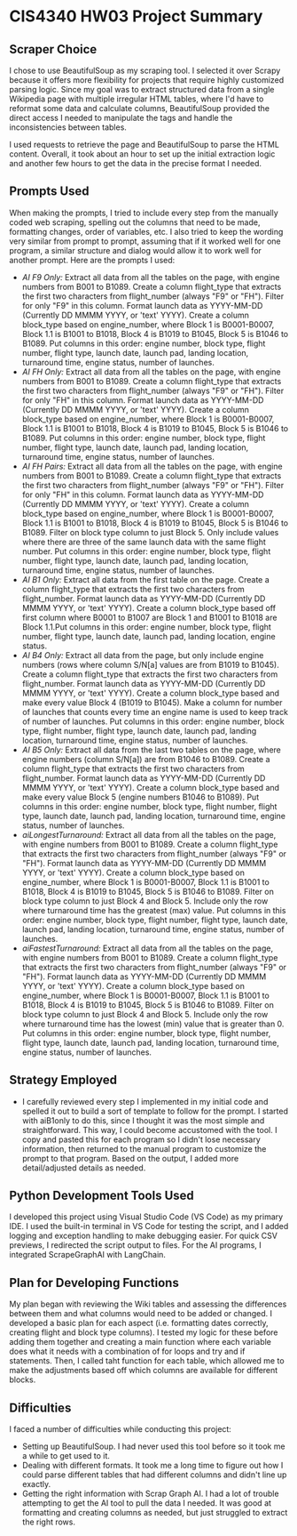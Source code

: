 # CIS4340 HW03 Project Summary

## Scraper Choice
I chose to use BeautifulSoup as my scraping tool. I selected it over Scrapy because it offers more flexibility for projects that require highly customized parsing logic. Since my goal was to extract structured data from a single Wikipedia page with multiple irregular HTML tables, where I'd have to reformat some data and calculate columns, BeautifulSoup provided the direct access I needed to manipulate the tags and handle the inconsistencies between tables.

I used requests to retrieve the page and BeautifulSoup to parse the HTML content. Overall, it took about an hour to set up the initial extraction logic and another few hours to get the data in the precise format I needed.

## Prompts Used
When making the prompts, I tried to include every step from the manually coded web scraping, spelling out the columns that need to be made, formatting changes, order of variables, etc. I also tried to keep the wording very similar from prompt to prompt, assuming that if it worked well for one program, a similar structure and dialog would allow it to work well for another prompt. Here are the prompts I used:
- *AI F9 Only:* Extract all data from all the tables on the page, with engine numbers from B001 to B1089. Create a column flight_type that extracts the first two characters from flight_number (always "F9" or "FH"). Filter for only "F9" in this column. Format launch data as YYYY-MM-DD (Currently DD MMMM YYYY, or 'text' YYYY). Create a column block_type based on engine_number, where Block 1 is B0001-B0007, Block 1.1 is B1001 to B1018, Block 4 is B1019 to B1045, Block 5 is B1046 to B1089. Put columns in this order: engine number, block type, flight number, flight type, launch date, launch pad, landing location, turnaround time, engine status, number of launches.
- *AI FH Only:* Extract all data from all the tables on the page, with engine numbers from B001 to B1089. Create a column flight_type that extracts the first two characters from flight_number (always "F9" or "FH"). Filter for only "FH" in this column. Format launch data as YYYY-MM-DD (Currently DD MMMM YYYY, or 'text' YYYY). Create a column block_type based on engine_number, where Block 1 is B0001-B0007, Block 1.1 is B1001 to B1018, Block 4 is B1019 to B1045, Block 5 is B1046 to B1089. Put columns in this order: engine number, block type, flight number, flight type, launch date, launch pad, landing location, turnaround time, engine status, number of launches.
- *AI FH Pairs:* Extract all data from all the tables on the page, with engine numbers from B001 to B1089. Create a column flight_type that extracts the first two characters from flight_number (always "F9" or "FH"). Filter for only "FH" in this column. Format launch data as YYYY-MM-DD (Currently DD MMMM YYYY, or 'text' YYYY). Create a column block_type based on engine_number, where Block 1 is B0001-B0007, Block 1.1 is B1001 to B1018, Block 4 is B1019 to B1045, Block 5 is B1046 to B1089. Filter on block type column to just Block 5. Only include values where there are three of the same launch data with the same flight number. Put columns in this order: engine number, block type, flight number, flight type, launch date, launch pad, landing location, turnaround time, engine status, number of launches.
- *AI B1 Only:* Extract all data from the first table on the page. Create a column flight_type that extracts the first two characters from flight_number. Format launch data as YYYY-MM-DD (Currently DD MMMM YYYY, or 'text' YYYY). Create a column block_type based off first column where B0001 to B1007 are Block 1 and B1001 to B1018 are Block 1.1.Put columns in this order: engine number, block type, flight number, flight type, launch date, launch pad, landing location, engine status.
- *AI B4 Only:* Extract all data from the page, but only include engine numbers (rows where column S/N[a] values are from B1019 to B1045). Create a column flight_type that extracts the first two characters from flight_number. Format launch data as YYYY-MM-DD (Currently DD MMMM YYYY, or 'text' YYYY). Create a column block_type based and make every value Block 4 (B1019 to B1045). Make a column for number of launches that counts every time an engine name is used to keep track of number of launches. Put columns in this order: engine number, block type, flight number, flight type, launch date, launch pad, landing location, turnaround time, engine status, number of launches.
- *AI B5 Only:* Extract all data from the last two tables on the page, where engine numbers (column S/N[a]) are from B1046 to B1089. Create a column flight_type that extracts the first two characters from flight_number. Format launch data as YYYY-MM-DD (Currently DD MMMM YYYY, or 'text' YYYY). Create a column block_type based and make every value Block 5 (engine numbers B1046 to B1089). Put columns in this order: engine number, block type, flight number, flight type, launch date, launch pad, landing location, turnaround time, engine status, number of launches.
- *aiLongestTurnaround:* Extract all data from all the tables on the page, with engine numbers from B001 to B1089. Create a column flight_type that extracts the first two characters from flight_number (always "F9" or "FH"). Format launch data as YYYY-MM-DD (Currently DD MMMM YYYY, or 'text' YYYY). Create a column block_type based on engine_number, where Block 1 is B0001-B0007, Block 1.1 is B1001 to B1018, Block 4 is B1019 to B1045, Block 5 is B1046 to B1089. Filter on block type column to just Block 4 and Block 5. Include only the row where turnaround time has the greatest (max) value. Put columns in this order: engine number, block type, flight number, flight type, launch date, launch pad, landing location, turnaround time, engine status, number of launches.
- *aiFastestTurnaround:* Extract all data from all the tables on the page, with engine numbers from B001 to B1089. Create a column flight_type that extracts the first two characters from flight_number (always "F9" or "FH"). Format launch data as YYYY-MM-DD (Currently DD MMMM YYYY, or 'text' YYYY). Create a column block_type based on engine_number, where Block 1 is B0001-B0007, Block 1.1 is B1001 to B1018, Block 4 is B1019 to B1045, Block 5 is B1046 to B1089. Filter on block type column to just Block 4 and Block 5. Include only the row where turnaround time has the lowest (min) value that is greater than 0. Put columns in this order: engine number, block type, flight number, flight type, launch date, launch pad, landing location, turnaround time, engine status, number of launches.

## Strategy Employed
- I carefully reviewed every step I implemented in my initial code and spelled it out to build a sort of template to follow for the prompt. I started with aiB1only to do this, since I thought it was the most simple and straightforward. This way, I could become accustomed with the tool. I copy and pasted this for each program so I didn't lose necessary information, then returned to the manual program to customize the prompt to that program. Based on the output, I added more detail/adjusted details as needed.

## Python Development Tools Used
I developed this project using Visual Studio Code (VS Code) as my primary IDE. I used the built-in terminal in VS Code for testing the script, and I added logging and exception handling to make debugging easier. For quick CSV previews, I redirected the script output to files. For the AI programs, I integrated ScrapeGraphAI with LangChain.

## Plan for Developing Functions
My plan began with reviewing the Wiki tables and assessing the differences between them and what columns would need to be added or changed. I developed a basic plan for each aspect (i.e. formatting dates correctly, creating flight and block type columns). I tested my logic for these before adding them together and creating a main function where each variable does what it needs with a combination of for loops and try and if statements. Then, I called taht function for each table, which allowed me to make the adjustments based off which columns are available for different blocks.

## Difficulties
I faced a number of difficulties while conducting this project:
- Setting up BeautifulSoup. I had never used this tool before so it took me a while to get used to it.
- Dealing with different formats. It took me a long time to figure out how I could parse different tables that had different columns and didn't line up exactly.
- Getting the right information with Scrap Graph AI. I had a lot of trouble attempting to get the AI tool to pull the data I needed. It was good at formatting and creating columns as needed, but just struggled to extract the right rows.
